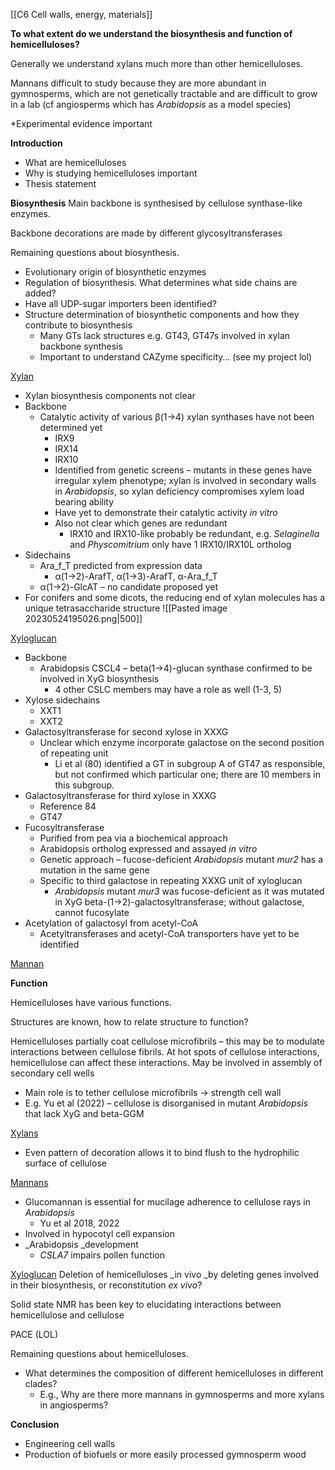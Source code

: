 [[C6 Cell walls, energy, materials]]

**To what extent do we understand the biosynthesis and function of hemicelluloses?**

Generally we understand xylans much more than other hemicelluloses. 

Mannans difficult to study because they are more abundant in gymnosperms, which are not genetically tractable and are difficult to grow in a lab (cf angiosperms which has _Arabidopsis_ as a model species) 

*Experimental evidence important 

**Introduction**
* What are hemicelluloses
* Why is studying hemicelluloses important 
* Thesis statement 

**Biosynthesis** 
Main backbone is synthesised by cellulose synthase-like enzymes. 

Backbone decorations are made by different glycosyltransferases 

Remaining questions about biosynthesis. 
* Evolutionary origin of biosynthetic enzymes 
* Regulation of biosynthesis. What determines what side chains are added? 
* Have all UDP-sugar importers been identified? 
* Structure determination of biosynthetic components and how they contribute to biosynthesis 
    * Many GTs lack structures e.g. GT43, GT47s involved in xylan backbone synthesis 
    * Important to understand CAZyme specificity… (see my project lol) 

<span style="text-decoration:underline;">Xylan </span>
* Xylan biosynthesis components not clear 
* Backbone 
    * Catalytic activity of various β(1->4) xylan synthases have not been determined yet 
        * IRX9 
        * IRX14
        * IRX10 
        * Identified from genetic screens – mutants in these genes have irregular xylem phenotype; xylan is involved in secondary walls in _Arabidopsis_, so xylan deficiency compromises xylem load bearing ability 
        * Have yet to demonstrate their catalytic activity _in vitro_ 
        * Also not clear which genes are redundant 
            * IRX10 and IRX10-like probably be redundant, e.g. _Selaginella_ and _Physcomitrium_ only have 1 IRX10/IRX10L ortholog
* Sidechains 
    * Ara_f_T predicted from expression data 
        * α(1→2)-ArafT, α(1→3)-ArafT, α-Ara_f_T 
    * α(1→2)-GlcAT – no candidate proposed yet 
* For conifers and some dicots, the reducing end of xylan molecules has a unique tetrasaccharide structure ![[Pasted image 20230524195026.png|500]]

<span style="text-decoration:underline;">Xyloglucan </span>
* Backbone
    * Arabidopsis CSCL4 – beta(1->4)-glucan synthase confirmed to be involved in XyG biosynthesis 
        * 4 other CSLC members may have a role as well (1-3, 5) 
* Xylose sidechains 
    * XXT1 
    * XXT2 
* Galactosyltransferase for second xylose in XXXG 
    * Unclear which enzyme incorporate galactose on the second position of repeating unit 
        * Li et al (80) identified a GT in subgroup A of GT47 as responsible, but not confirmed which particular one; there are 10 members in this subgroup. 
* Galactosyltransferase for third xylose in XXXG 
    * Reference 84 
    * GT47 
* Fucosyltransferase
    * Purified from pea via a biochemical approach 
    * Arabidopsis ortholog expressed and assayed _in vitro_
    * Genetic approach – fucose-deficient _Arabidopsis_ mutant _mur2_ has a mutation in the same gene
    * Specific to third galactose in repeating XXXG unit of xyloglucan 
        * _Arabidopsis_ mutant _mur3_ was fucose-deficient as it was mutated in XyG beta-(1->2)-galactosyltransferase; without galactose, cannot fucosylate 
* Acetylation of galactosyl from acetyl-CoA 
    * Acetyltransferases and acetyl-CoA transporters have yet to be identified 

<span style="text-decoration:underline;">Mannan </span>

**Function**

Hemicelluloses have various functions. 

Structures are known, how to relate structure to function? 

Hemicelluloses partially coat cellulose microfibrils – this may be to modulate interactions between cellulose fibrils. At hot spots of cellulose interactions, hemicellulose can affect these interactions. May be involved in assembly of secondary cell wells 

* Main role is to tether cellulose microfibrils -> strength cell wall 
* E.g. Yu et al (2022) – cellulose is disorganised in mutant _Arabidopsis_ that lack XyG and beta-GGM 

<span style="text-decoration:underline;">Xylans </span>
* Even pattern of decoration allows it to bind flush to the hydrophilic surface of cellulose

<span style="text-decoration:underline;">Mannans </span>
* Glucomannan is essential for mucilage adherence to cellulose rays in _Arabidopsis_
    * Yu et al 2018, 2022 
* Involved in hypocotyl cell expansion 
* _Arabidopsis _development
    * _CSLA7_ impairs pollen function 

<span style="text-decoration:underline;">Xyloglucan</span>
Deletion of hemicelluloses _in vivo _by deleting genes involved in their biosynthesis, or reconstitution _ex vivo_? 

Solid state NMR has been key to elucidating interactions between hemicellulose and cellulose 

PACE (LOL) 

Remaining questions about hemicelluloses. 
* What determines the composition of different hemicelluloses in different clades? 
    * E.g., Why are there more mannans in gymnosperms and more xylans in angiosperms? 

**Conclusion**
* Engineering cell walls
* Production of biofuels or more easily processed gymnosperm wood 